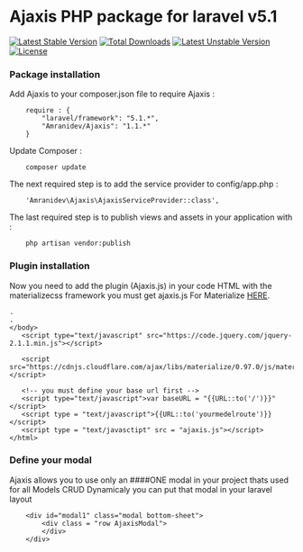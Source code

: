 # Ajaxis PHP package for laravel v5.1 
[![Latest Stable Version](https://poser.pugx.org/amranidev/ajaxis/v/stable)](https://packagist.org/packages/amranidev/ajaxis) [![Total Downloads](https://poser.pugx.org/amranidev/ajaxis/downloads)](https://packagist.org/packages/amranidev/ajaxis)
[![Latest Unstable Version](https://poser.pugx.org/amranidev/ajaxis/v/unstable)](https://packagist.org/packages/amranidev/ajaxis) 
[![License](https://poser.pugx.org/amranidev/ajaxis/license)](https://packagist.org/packages/amranidev/ajaxis)
### Package installation ###
 
Add Ajaxis to your composer.json file to require Ajaxis :
```
    require : {
        "laravel/framework": "5.1.*",
        "Amranidev/Ajaxis": "1.1.*"
    }
```
 
Update Composer :
```
    composer update
```
 
The next required step is to add the service provider to config/app.php :
```
    'Amranidev\Ajaxis\AjaxisServiceProvider::class',
```
 
 The last required step is to publish views and assets in your application with :
```
    php artisan vendor:publish
```
### Plugin installation ###
 
Now you need to add the plugin (Ajaxis.js) in your code HTML with the materializecss framework
you must get ajaxis.js For Materialize [HERE](https://github.com/amranidev/AjaxisMaterialize).
```
.
.
</body>
   <script type="text/javascript" src="https://code.jquery.com/jquery-2.1.1.min.js"></script>
   
   <script src="https://cdnjs.cloudflare.com/ajax/libs/materialize/0.97.0/js/materialize.min.js"></script>
   
   <!-- you must define your base url first -->
   <script type="text/javascript">var baseURL = "{{URL::to('/')}}"</script>
   <script type = "text/javascript">{{URL::to('yourmedelroute')}}</script>
   <script type = "text/javasctipt" src = "ajaxis.js"></script>
</html>

```
### Define your modal ###
Ajaxis allows you to use only an ####ONE modal in your project thats used for all Models CRUD Dynamicaly 
you can put that modal in your laravel layout 
```
    <div id="modal1" class="modal bottom-sheet">
        <div class = "row AjaxisModal">
        </div>
    </div>
```


